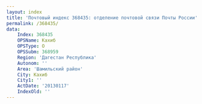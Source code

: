 ```yaml
---
layout: index
title: 'Почтовый индекс 368435: отделение почтовой связи Почты России'
permalink: /368435/
data:
    Index: 368435
    OPSName: Кахиб
    OPSType: О
    OPSSubm: 368959
    Region: 'Дагестан Республика'
    Autonom: ''
    Area: 'Шамильский район'
    City: Кахиб
    City1: ''
    ActDate: '20130117'
    IndexOld: ''
---
```


